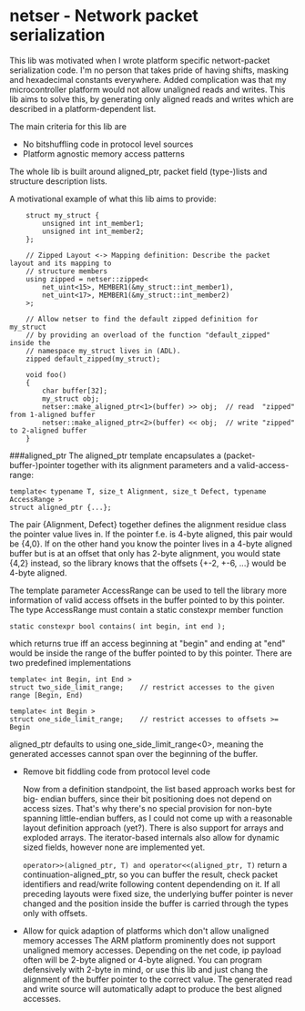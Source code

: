 # netser - Network packet serialization
This lib was motivated when I wrote platform specific networt-packet serialization code. I'm no person that takes pride of having shifts, masking and hexadecimal constants everywhere. Added complication was that my microcontroller platform would not allow unaligned reads and writes. This lib aims to solve this, by generating only aligned reads and writes which are described in a platform-dependent list.

The main criteria for this lib are
- No bitshuffling code in protocol level sources
- Platform agnostic memory access patterns

The whole lib is built around aligned_ptr, packet field (type-)lists and structure description lists.

A motivational example of what this lib aims to provide:
```
	struct my_struct {
		unsigned int int_member1;
		unsigned int int_member2;
	};

	// Zipped Layout <-> Mapping definition: Describe the packet layout and its mapping to
    // structure members
	using zipped = netser::zipped< 
		net_uint<15>, MEMBER1(&my_struct::int_member1),
		net_uint<17>, MEMBER1(&my_struct::int_member2)
	>;
	
	// Allow netser to find the default zipped definition for my_struct
    // by providing an overload of the function "default_zipped" inside the
    // namespace my_struct lives in (ADL).
	zipped default_zipped(my_struct);
	
    void foo()
    {
		char buffer[32];
		my_struct obj;
		netser::make_aligned_ptr<1>(buffer) >> obj;  // read  "zipped" from 1-aligned buffer
		netser::make_aligned_ptr<2>(buffer) << obj;  // write "zipped" to 2-aligned buffer
    }
```

###aligned_ptr
The aligned_ptr template encapsulates a (packet-buffer-)pointer together with its alignment parameters and a valid-access-range:

	template< typename T, size_t Alignment, size_t Defect, typename AccessRange >
	struct aligned_ptr {...};

The pair {Alignment, Defect} together defines the alignment residue class the pointer value lives in. If the pointer f.e. is 4-byte aligned, this pair would be {4,0}. If on the other hand you know the pointer lives in a 4-byte aligned buffer but is at an offset that only has 2-byte alignment, you would state {4,2} instead, so the library knows that the offsets {+-2, +-6, ...} would be 4-byte aligned.

The template parameter AccessRange can be used to tell the library more information of valid access offsets in the buffer pointed to by this pointer. The type AccessRange must contain a static constexpr member function

	static constexpr bool contains( int begin, int end );

which returns true iff an access beginning at "begin" and ending at "end" would be inside the range of the buffer pointed to by this pointer. There are two predefined implementations

	template< int Begin, int End >
	struct two_side_limit_range;	// restrict accesses to the given range [Begin, End)
	
    template< int Begin >
    struct one_side_limit_range;	// restrict accesses to offsets >= Begin

aligned_ptr defaults to using one_side_limit_range<0>, meaning the generated accesses cannot span over the beginning of the buffer.

- Remove bit fiddling code from protocol level code

  Now from a definition standpoint, the list based approach works best for big-
  endian buffers, since their bit positioning does not depend on access sizes.
  That's why there's no special provision for non-byte spanning little-endian
  buffers, as I could not come up with a reasonable layout definition
  approach (yet?).
  There is also support for arrays and exploded arrays. The iterator-based
  internals also allow for dynamic sized fields, however none are implemented
  yet.
  
  ```operator>>(aligned_ptr, T) and operator<<(aligned_ptr, T)``` return a
  continuation-aligned_ptr, so you can buffer the result, check packet
  identifiers and read/write following content dependending on it. If all
  preceding layouts were fixed size, the underlying buffer pointer is never
  changed and the position inside the buffer is carried through the types only
  with offsets.
	
- Allow for quick adaption of platforms which don't allow unaligned memory accesses
  The ARM platform prominently does not support unaligned memory accesses. Depending
  on the net code, ip payload often will be 2-byte aligned or 4-byte aligned. You
  can program defensively with 2-byte in mind, or use this lib and just chang
  the alignment of the buffer pointer to the correct value. The generated read and
  write source will automatically adapt to produce the best aligned accesses.
